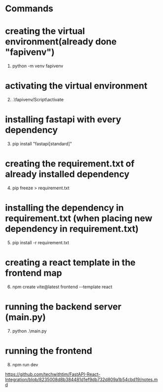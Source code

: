 # Commands

# creating the virtual environment(already done "fapivenv")
1. python -m venv fapivenv
# activating the virtual environment 
2. .\fapivenv/Script\activate
# installing fastapi with every dependency
3. pip install "fastapi[standard]"
# creating the requirement.txt of already installed dependency
4. pip freeze > requirement.txt
# installing the dependency in requirement.txt (when placing new dependency in requirement.txt)
5. pip install -r requirement.txt

# creating a react template in the frontend map
6. npm create vite@latest frontend --template react

# running the backend server (main.py)
7. python .\main.py

# running the frontend
8. npm run dev

https://github.com/techwithtim/FastAPI-React-Integration/blob/8235008d8b384481d1ef9db732d809a1b54cbd19/notes.md
